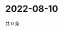 # 2022-08-10

共 0 条

<!-- BEGIN WEIBO -->
<!-- 最后更新时间 Wed Aug 10 2022 19:13:28 GMT+0800 (China Standard Time) -->

<!-- END WEIBO -->
